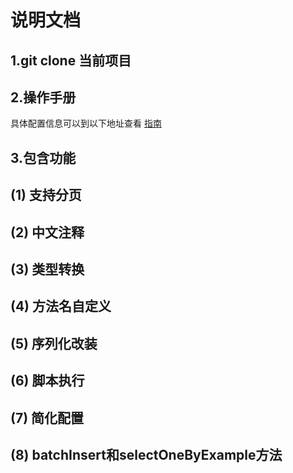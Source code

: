 说明文档
==== 
1.git clone 当前项目
--------------

2.操作手册
---

具体配置信息可以到以下地址查看
[指南](https://wiki.sankuai.com/pages/viewpage.action?pageId=943938674)

3.包含功能
---
(1) 支持分页
--
(2) 中文注释
--
(3) 类型转换
--
(4) 方法名自定义
--
(5) 序列化改装
--
(6) 脚本执行
--
(7) 简化配置
--
(8) batchInsert和selectOneByExample方法
--